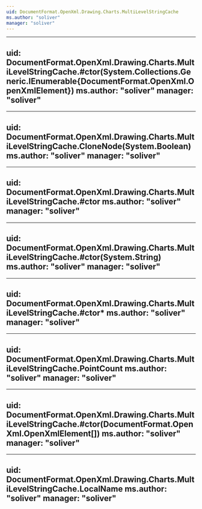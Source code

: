 ```yaml
---
uid: DocumentFormat.OpenXml.Drawing.Charts.MultiLevelStringCache
ms.author: "soliver"
manager: "soliver"
---
```


---
uid: DocumentFormat.OpenXml.Drawing.Charts.MultiLevelStringCache.#ctor(System.Collections.Generic.IEnumerable{DocumentFormat.OpenXml.OpenXmlElement})
ms.author: "soliver"
manager: "soliver"
---

---
uid: DocumentFormat.OpenXml.Drawing.Charts.MultiLevelStringCache.CloneNode(System.Boolean)
ms.author: "soliver"
manager: "soliver"
---

---
uid: DocumentFormat.OpenXml.Drawing.Charts.MultiLevelStringCache.#ctor
ms.author: "soliver"
manager: "soliver"
---

---
uid: DocumentFormat.OpenXml.Drawing.Charts.MultiLevelStringCache.#ctor(System.String)
ms.author: "soliver"
manager: "soliver"
---

---
uid: DocumentFormat.OpenXml.Drawing.Charts.MultiLevelStringCache.#ctor*
ms.author: "soliver"
manager: "soliver"
---

---
uid: DocumentFormat.OpenXml.Drawing.Charts.MultiLevelStringCache.PointCount
ms.author: "soliver"
manager: "soliver"
---

---
uid: DocumentFormat.OpenXml.Drawing.Charts.MultiLevelStringCache.#ctor(DocumentFormat.OpenXml.OpenXmlElement[])
ms.author: "soliver"
manager: "soliver"
---

---
uid: DocumentFormat.OpenXml.Drawing.Charts.MultiLevelStringCache.LocalName
ms.author: "soliver"
manager: "soliver"
---
